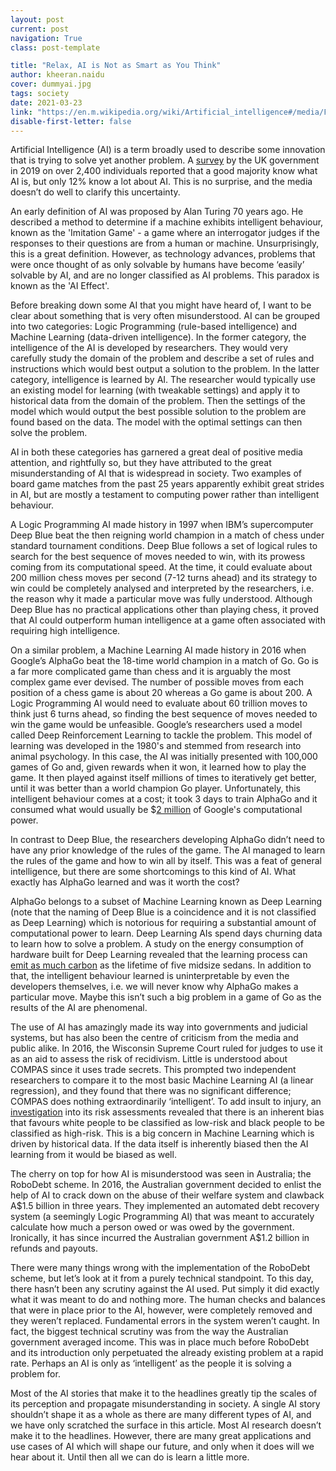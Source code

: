 ```yaml
---
layout: post
current: post
navigation: True
class: post-template

title: "Relax, AI is Not as Smart as You Think"
author: kheeran.naidu
cover: dummyai.jpg
tags: society
date: 2021-03-23
link: "https://en.m.wikipedia.org/wiki/Artificial_intelligence#/media/File:Kismet_robot_at_MIT_Museum.jpg"
disable-first-letter: false
---
```

<p>Artificial Intelligence (AI) is a term broadly used to describe some innovation that is trying to solve yet another problem. A <a href="https://www.gov.uk/government/publications/artificial-intelligence-public-awareness-survey" rel="noopener noreferrer" target="_blank" >survey</a> by the UK government in 2019 on over 2,400 individuals reported that a good majority know what AI is, but only 12% know a lot about AI. This is no surprise, and the media doesn’t do well to clarify this uncertainty.</p><p>An early definition of AI was proposed by Alan Turing 70 years ago. He described a method to determine if a machine exhibits intelligent behaviour, known as the 'Imitation Game' - a game where an interrogator judges if the responses to their questions are from a human or machine. Unsurprisingly, this is a great definition. However, as technology advances, problems that were once thought of as only solvable by humans have become ‘easily’ solvable by AI, and are no longer classified as AI problems. This paradox is known as the 'AI Effect'.</p><p>Before breaking down some AI that you might have heard of, I want to be clear about something that is very often misunderstood. AI can be grouped into two categories: Logic Programming<em > </em>(rule-based intelligence) and Machine Learning<em > </em>(data-driven intelligence). In the former category, the intelligence of the AI is developed by researchers. They would very carefully study the domain of the problem and describe a set of rules and instructions which would best output a solution to the problem. In the latter category, intelligence is learned by AI. The researcher would typically use an existing model for learning (with tweakable settings) and apply it to historical data from the domain of the problem. Then the settings of the model which would output the best possible solution to the problem are found based on the data. The model with the optimal settings can then solve the problem.</p><p>AI in both these categories has garnered a great deal of positive media attention, and rightfully so, but they have attributed to the great misunderstanding of AI that is widespread in society. Two examples of board game matches from the past 25 years apparently exhibit great strides in AI, but are mostly a testament to computing power rather than intelligent behaviour.</p><p>A Logic Programming AI made history in 1997 when IBM’s supercomputer Deep Blue beat the then reigning world champion in a match of chess under standard tournament conditions. Deep Blue follows a set of logical rules to search for the best sequence of moves needed to win, with its prowess coming from its computational speed. At the time, it could evaluate about 200 million chess moves per second (7-12 turns ahead) and its strategy to win could be completely analysed and interpreted by the researchers, i.e. the reason why it made a particular move was fully understood. Although Deep Blue has no practical applications other than playing chess, it proved that AI could outperform human intelligence at a game often associated with requiring high intelligence.</p><p>On a similar problem, a Machine Learning AI made history in 2016 when Google’s AlphaGo beat the 18-time world champion in a match of Go. Go is a far more complicated game than chess and it is arguably the most complex game ever devised. The number of possible moves from each position of a chess game is about 20 whereas a Go game is about 200. A Logic Programming AI would need to evaluate about 60 trillion moves to think just 6 turns ahead, so finding the best sequence of moves needed to win the game would be unfeasible. Google’s researchers used a model called Deep Reinforcement Learning to tackle the problem. This model of learning was developed in the 1980's and stemmed from research into animal psychology. In this case, the AI was initially presented with 100,000 games of Go and, given rewards when it won, it learned how to play the game. It then played against itself millions of times to iteratively get better, until it was better than a world champion Go player. Unfortunately, this intelligent behaviour comes at a cost; it took 3 days to train AlphaGo and it consumed what would usually be $<a href="https://keplerlounge.com/artificial/intelligence/2019/03/24/alpha-go-zero.html" rel="noopener noreferrer" target="_blank" >2 million</a> of Google's computational power.</p><p>In contrast to Deep Blue, the researchers developing AlphaGo didn’t need to have any prior knowledge of the rules of the game. The AI managed to learn the rules of the game and how to win all by itself. This was a feat of general intelligence, but there are some shortcomings to this kind of AI. What exactly has AlphaGo learned and was it worth the cost?&nbsp;</p><p>AlphaGo belongs to a subset of Machine Learning known as Deep Learning (note that the naming of Deep Blue is a coincidence and it is not classified as Deep Learning) which is notorious for requiring a substantial amount of computational power to learn. Deep Learning AIs spend days churning data to learn how to solve a problem. A study on the energy consumption of hardware built for Deep Learning revealed that the learning process can <a href="https://arxiv.org/abs/1906.02243" rel="noopener noreferrer" target="_blank" >emit as much carbon</a> as the lifetime of five midsize sedans. In addition to that, the intelligent behaviour learned is uninterpretable by even the developers themselves, i.e. we will never know why AlphaGo makes a particular move. Maybe this isn’t such a big problem in a game of Go as the results of the AI are phenomenal.</p><p>The use of AI has amazingly made its way into governments and judicial systems, but has also been the centre of criticism from the media and public alike. In 2016, the Wisconsin Supreme Court ruled for judges to use it as an aid to assess the risk of recidivism. Little is understood about COMPAS since it uses trade secrets. This prompted two independent researchers to compare it to the most basic Machine Learning AI (a linear regression), and they found that there was no significant difference; COMPAS does nothing extraordinarily ‘intelligent’. To add insult to injury, an <a href="https://www.propublica.org/article/how-we-analyzed-the-compas-recidivism-algorithm" rel="noopener noreferrer" target="_blank" >investigation</a> into its risk assessments revealed that there is an inherent bias that favours white people to be classified as low-risk and black people to be classified as high-risk. This is a big concern in Machine Learning which is driven by historical data. If the data itself is inherently biased then the AI learning from it would be biased as well.</p><p>The cherry on top for how AI is misunderstood was seen in Australia; the RoboDebt scheme. In 2016, the Australian government decided to enlist the help of AI to crack down on the abuse of their welfare system and clawback A$1.5 billion in three years. They implemented an automated debt recovery system (a seemingly Logic Programming AI) that was meant to accurately calculate how much a person owed or was owed by the government. Ironically, it has since incurred the Australian government A$1.2 billion in refunds and payouts.&nbsp;</p><p>There were many things wrong with the implementation of the RoboDebt scheme, but let’s look at it from a purely technical standpoint. To this day, there hasn’t been any scrutiny against the AI used. Put simply it did exactly what it was meant to do and nothing more. The human checks and balances that were in place prior to the AI, however, were completely removed and they weren’t replaced. Fundamental errors in the system weren’t caught. In fact, the biggest technical scrutiny was from the way the Australian government averaged income. This was in place much before RoboDebt and its introduction only perpetuated the already existing problem at a rapid rate. Perhaps an AI is only as ‘intelligent’ as the people it is solving a problem for.</p><p>Most of the AI stories that make it to the headlines greatly tip the scales of its perception and propagate misunderstanding in society. A single AI story shouldn’t shape it as a whole as there are many different types of AI, and we have only scratched the surface in this article. Most AI research doesn’t make it to the headlines. However, there are many great applications and use cases of AI which will shape our future, and only when it does will we hear about it. Until then all we can do is learn a little more.</p>
